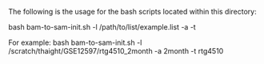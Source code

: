 The following is the usage for the bash scripts located within this directory:

bash bam-to-sam-init.sh -l /path/to/list/example.list -a <age> -t <tissue>

For example: bash bam-to-sam-init.sh -l /scratch/thaight/GSE12597/rtg4510_2month -a 2month -t rtg4510
